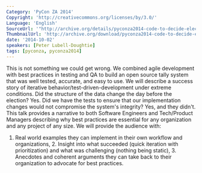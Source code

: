 ```yaml
---
Category: 'PyCon ZA 2014'
Copyright: 'http://creativecommons.org/licenses/by/3.0/'
Language: 'English'
SourceUrl: '"http://archive.org/details/pyconza2014-code-to-decide-election"'
ThumbnailUrl: 'http://archive.org/download/pyconza2014-code-to-decide-election/pyconza2014-code-to-decide-election.thumbs/1%20Writing%20Python%20Code%20to%20Decide%20an%20Election-_002250.jpg'
date: '2014-10-02'
speakers: [Peter Lubell-Doughtie]
tags: [pyconza, pyconza2014]
---
```

This is not something we could get wrong. We combined agile development with best practices in testing and QA to build an open source tally system that was well tested, accurate, and easy to use. We will describe a success story of iterative behavior/test-driven-development under extreme conditions. Did the structure of the data change the day before the election? Yes. Did we have the tests to ensure that our implementation changes would not compromise the system's integrity? Yes, and they didn't.
This talk provides a narrative to both Software Engineers and Tech/Product Managers describing why best practices are essential for any organization and any project of any size. We will provide the audience with:
1. Real world examples they can implement in their own workflow and organizations, 2. Insight into what succeeded (quick iteration with prioritization) and what was challenging (nothing being static), 3. Anecdotes and coherent arguments they can take back to their organization to advocate for best practices.